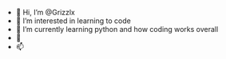 - 👋 Hi, I’m @Grizzlx
- 👀 I’m interested in learning to code
- 🌱 I’m currently learning python and how coding works overall
- 💞️
- 📫

<!---
Grizzlx/Grizzlx is a ✨ special ✨ repository because its `README.md` (this file) appears on your GitHub profile.
You can click the Preview link to take a look at your changes.
--->
